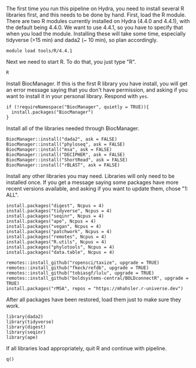The first time you run this pipeline on Hydra, you need to install several R libraries first, and this needs to be done by hand. First, load the R module. There are two R modules currently installed on Hydra (4.4.0 and 4.4.1), with the default being 4.4.0. We want to use 4.4.1, so you have to specify that when you load the module. Installing these will take some time, especially tidyverse (>15 min) and dada2 (~ 10 min), so plan accordingly.
```
module load tools/R/4.4.1
```
Next we need to start R. To do that, you just type "R".  

```
R
```
Install BiocManager. If this is the first R library you have install, you will get an error message saying that you don't have permission, and asking if you want to install it in your personal library. Respond with `yes`.
```
if (!requireNamespace("BiocManager", quietly = TRUE)){
  install.packages("BiocManager")
}
```
Install all of the libraries needed through BiocManager.
```
BiocManager::install("dada2", ask = FALSE)
BiocManager::install("phyloseq", ask = FALSE)
BiocManager::install("msa", ask = FALSE)
BiocManager::install("DECIPHER", ask = FALSE)
BiocManager::install("ShortRead", ask = FALSE)
BiocManager::install("rBLAST", ask = FALSE)
```

Install any other libraries you may need. Libraries will only need to be installed once. If you get a message saying some packages have more recent versions available,
and asking if you want to update them, chose "1: ALL".
```
install.packages("digest", Ncpus = 4)
install.packages("tidyverse", Ncpus = 4)
install.packages("seqinr", Ncpus = 4)
install.packages("ape", Ncpus = 4)
install.packages("vegan", Ncpus = 4)
install.packages("patchwork", Ncpus = 4)
install.packages("remotes", Ncpus = 4)
install.packages("R.utils", Ncpus = 4)
install.packages("phylotools", Ncpus = 4)
install.packages("data.table", Ncpus = 4)

remotes::install_github("ropensci/taxize", upgrade = TRUE)
remotes::install_github("fkeck/refdb", upgrade = TRUE)
remotes::install_github("tobiasgf/lulu", upgrade = TRUE)
remotes::install_github("boldsystems-central/BOLDconnectR", upgrade = TRUE)
install.packages("rMSA", repos = "https://mhahsler.r-universe.dev")
```
After all packages have been restored, load them just to make sure they work.
```
library(dada2)
library(tidyverse)
library(digest)
library(seqinr)
library(ape)
```
If all libraries load appropriately, quit R and continue with pipeline.
```
q()
```

